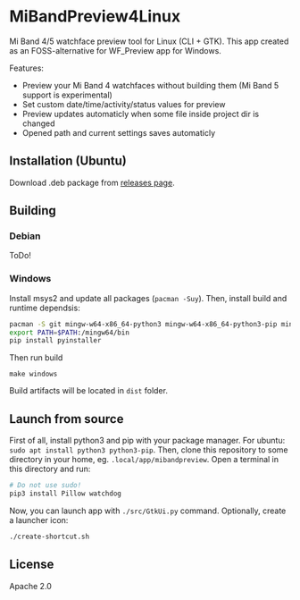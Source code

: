 # MiBandPreview4Linux
Mi Band 4/5 watchface preview tool for Linux (CLI + GTK).
This app created as an FOSS-alternative for WF_Preview app for Windows.

Features:
- Preview your Mi Band 4 watchfaces without building them (Mi Band 5 support is experimental)
- Set custom date/time/activity/status values for preview
- Preview updates automaticly when some file inside project dir is changed
- Opened path and current settings saves automaticly

## Installation (Ubuntu)
Download .deb package from [releases page](https://github.com/melianmiko/MiBandPreview4Linux/releases).

## Building
### Debian
ToDo!

### Windows
Install msys2 and update all packages (`pacman -Suy`). Then, install build and runtime dependsis:
```bash
pacman -S git mingw-w64-x86_64-python3 mingw-w64-x86_64-python3-pip mingw-w64-x86_64-gtk3 mingw-w64-x86_64-python3-gobject mingw-w64-x86_64-python-pillow mingw-w64-x86_64-python3-watchdog
export PATH=$PATH:/mingw64/bin
pip install pyinstaller
```
Then run build
```
make windows
```
Build artifacts will be located in `dist` folder.

## Launch from source
First of all, install python3 and pip with your package manager. For ubuntu: `sudo
apt install python3 python3-pip`. Then, clone this repository to some directory
in your home, eg. `.local/app/mibandpreview`. Open a terminal in this directory and run:
```bash
# Do not use sudo!
pip3 install Pillow watchdog
```
Now, you can launch app with `./src/GtkUi.py` command.
Optionally, create a launcher icon:
```bash
./create-shortcut.sh
```

## License
Apache 2.0
